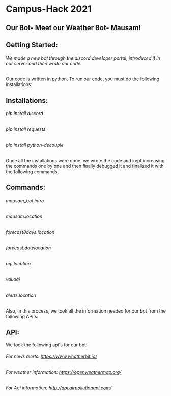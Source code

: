 # Campus-Hack 2021
## Our Bot- Meet our Weather Bot- Mausam!

## Getting Started:
###### We made a new bot through the discord developer portal, introduced it in our server and then wrote our code.

Our code is written in python.
To run our code, you must do the following installations:
## Installations:
######  pip install discord
######  pip install requests
######  pip install python-decouple
 
Once all the installations were done, we wrote the code and kept increasing the commands one by one and then finally debugged it and finalized it with the following commands.

## Commands:
######  mausam_bot.intro
######  mausam.location
######  forecast8days.location
######  forecast.datelocation
######  aqi.location 
######  val.aqi
######  alerts.location

Also, in this process, we took all the information needed for our bot from the following API's:

## API:
We took the following api's for our bot:
###### For news alerts: https://www.weatherbit.io/
###### For weather information: https://openweathermap.org/
###### For Aqi information: http://api.airpollutionapi.com/

